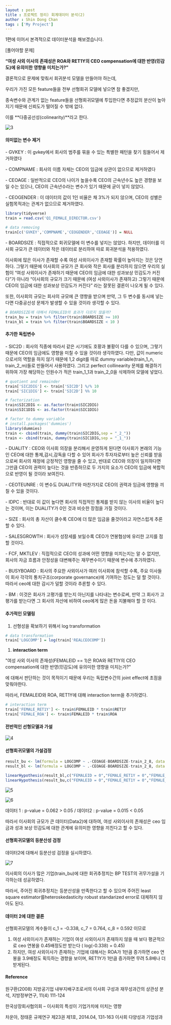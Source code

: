 ```yaml
---
layout : post
title : 프로젝트 정리) 회계데이터 분석(2)
author : Shin Dong Chan
tags : ['My Project']
---
```


1편에 이어서 본격적으로 데이터분석을 해보겠습니다.


[풀어야할 문제]

 **“여성 사외 이사의 존재성은 ROA와 RET1Y의 CEO compensation에 대한 반영(민감도)에 유의미한 영향을 미치는가?”**

결론적으로 문제에 맞춰서 회귀분석 모델을 만들어야 하는데,

우리가 가진 모든 feature들을 전부 선형회귀 모델에 넣으면 참 좋겠지만,

종속변수와 관계가 없는 feature들을 선형회귀모델에 투입한다면 추정값의 분산이 높아지기 때문에 신뢰도가 떨어질 수 밖에 없다.

이를 **다중공선성(colinearity)**라고 한다.



![3](https://user-images.githubusercontent.com/37765338/50545888-17131b80-0c61-11e9-830d-3458fc0524a8.png)



#### 의미없는 변수 제거

\- GVKEY : 이 gvkey에서 회사의 범주를 묶을 수 있는 특별한 패턴을 찾기 힘들어서 제거하였다

\- COMPNAME : 회사의 이름 자체는 CEO의 임금에 상관이 없으므로 제거하였다

\- CEOAGE : 일반적으로 CEO의 나이가 높을수록 CEO의 근속년수도 높은 경향을 보일 수는 있으나, CEO의 근속년수라는 변수가 있기 때문에 굳이 넣지 않았다.

\- CEOGENDER : 이 데이터의 값이 1인 비율은 채 3%가 되지 않으며, CEO의 성별은 실험목적과는 관계가 없으므로 제거하였다.

```R
library(tidyverse)
train = read.csv('Q1_FEMALE_DIRECTOR.csv')

# data removing
train[c('GVKEY','COMPNAME','CEOGENDER','CEOAGE')] = NULL
```

\- BOARDSIZE : 직접적으로 회귀모델에 이 변수를 넣지는 않았다. 하지만, 데이터를 이사회 규모가 큰 데이터와 작은 데이터로 분리하여 따로 회귀분석을 적용하였다.

이사회에 많은 이사가 존재할 수록 여성 사외이사가 존재할 확률이 높아지는 것은 당연하다. 그렇기 때문에 이사회의 규모가 큰 회사와 작은 회사를 분리하지 않으면 우리의 실험이 “여성 사외이사가 존재하기 때문에 CEO의 임금에 대한 성과보상 민감도가 커진다”가 아니라 “이사회의 규모가 크기 때문에 (여성 사외이사가 존재하고) 그렇기 때문에 CEO의 임금에 대한 성과보상 민감도가 커진다” 라는 잘못된 결론이 나오게 될 수 있다. 

또한, 이사회의 규모는 회사의 규모에 큰 영향을 받으며 만약, 그 두 변수를 동시에 넣는다면 다중공선성 문제가 발생할 수 있을 것이라 생각할 수 있다.

```R
# BOARDSIZE에 대해서 FEMALEID의 효과가 다르지 않을까?
train_bu = train %>% filter(train$BOARDSIZE >= 10)
train_bl = train %>% filter(train$BOARDSIZE < 10 )
```



#### 추가한 독립변수

\- SIC2D : 회사의 직종에 따라서 같은 시기에도 호황과 불황이 다를 수 있으며, 그렇기 때문에 CEO의 임금에도 영향을 미칠 수 있을 것이라 생각하였다. 다만, 값이 numeric으로서의 역할을 하지 않기 때문에 1,2 digit를 따로 dummy variable(train_1_n, train_2_m)들로 만들어서 사용하였다. 그리고 perfect collinearity 문제를 해결하기 위하여 가장 해당하는 인원수가 적은 train_1_1과 train_2_0을 삭제하여 모델에 넣었다.

```R
# quotient and remainder
train['SIC2DIG'] <- train['SIC2D'] %/% 10
train['SIC1DIG'] <- train['SIC2D'] %% 10

# factorization
train$SIC2DIG <- as.factor(train$SIC2DIG)
train$SIC1DIG <- as.factor(train$SIC1DIG)

# factor to dummy variable
# install.packages('dummies')
library(dummies)
train <- cbind(train, dummy(train$SIC2DIG,sep = "_2_"))
train <- cbind(train, dummy(train$SIC1DIG,sep = "_1_"))
```

\- DUALITY : CEO와 이사회 의장을 분리해서 운영하게 된다면 이사회가 본래의 기능인 CEO에 대한 통제,감시,감독을 다할 수 있어 회사가 투자자로부터 높은 신뢰를 받음으로써 회사의 재정에 긍정적인 영향을 줄 수 있고, 반대로 CEO와 의장이 일치하다면 그만큼 CEO의 권력이 높다는 것을 반증하므로 두 가지의 요소가 CEO의 임금에 복합적으로 반영이 될 것이라 보여진다.

\- CEOTEUNRE : 이 변수도 DUALITY와 마찬가지로 CEO의 권력과 임금에 영향을 끼칠 수 있을 것이다.

\- IDPC : 반대로 이 값이 높다면 회사의 직접적인 통제를 받지 않는 이사의 비율이 높다는 것이며, 이는 DUALITY가 0인 것과 비슷한 장점을 가질 것이다.

\- SIZE : 회사의 총 자산이 클수록 CEO에 더 많은 임금을 줄것이라고 자연스럽게 추론할 수 있다.

\- SALESGROWTH : 회사가 성장세를 보일수록 CEO가 연봉협상에 유리한 고지를 점할 것이다.

\- FCF, MKTLEV : 직접적으로 CEO의 성과에 어떤 영향을 미치는지는 알 수 없지만, 회사의 자금 흐름과 안정성을 대변해주는 재무변수이기 때문에 변수에 추가하였다.

\- BUSYBOARD : 회사의 주요한 사외이사가 여러 이사회에 참석할 수록, 주요 이사들이 회사 각각의 통치구조(corporate governance)에 기여하는 정도는 덜 할 것이다. 따라서 ceo에 대한 감시가 덜할 것이라 추론할 수 있다.

\- BM :  이것은 회사가 고평가를 받는지 아닌지를 나타내는 변수로써, 만약 그 회사가 고평가를 받는다면 그 회사의 자산에 비하여 ceo에게 많은 돈을 지불해야 할 것 이다.



#### 추가적인 모델링

1. 선형성을 확보하기 위해서 log transformation

```R
# data transformation
train['LOGCOMP'] = log(train['REALCEOCOMP'])
```

1. **interaction term**

 "여성 사외 이사의 존재성(FEMALEID == 1)은 ROA와 RET1Y의 CEO compensation에 대한 반영(민감도)에 유의미한 영향을 미치는가?"

에 대해서 판단하는 것이 목적이기 때문에 우리는 독립변수간의 joint effect에 초점을 맞춰야한다.

따라서, FEMALEID와 ROA, RET1Y에 대해 interaction term을 추가하였다.

```R
# interaction term
train['FEMALE_RET1Y'] <- train$FEMALEID * train$RET1Y
train['FEMALE_ROA'] <- train$FEMALEID * train$ROA
```



#### 전반적인 선형모델과 가설

![4](https://user-images.githubusercontent.com/37765338/50546320-65c4b380-0c69-11e9-8678-2bfe753a6e27.png)


#### 선형회귀모델의 가설검정

```R
result_bu <- lm(formula = LOGCOMP ~ .-CEOAGE-BOARDSIZE-train_2_8, data = train_bu)
result_bl <- lm(formula = LOGCOMP ~ .-CEOAGE-BOARDSIZE-train_2_8, data = train_bl) 

linearHypothesis(result_bl,c("FEMALEID = 0","FEMALE_RET1Y = 0","FEMALE_ROA = 0"),test="F")
linearHypothesis(result_bu,c("FEMALEID = 0","FEMALE_RET1Y = 0","FEMALE_ROA = 0"),test="F")
```

![5](https://user-images.githubusercontent.com/37765338/50546321-66f5e080-0c69-11e9-9537-9a842881b187.png)

![6](https://user-images.githubusercontent.com/37765338/50546322-68270d80-0c69-11e9-86d9-91369a867b73.png)


데이터 1 : p-value = 0.062 > 0.05 / 데이터2 : p-value = 0.015 < 0.05

따라서 이사회의 규모가 큰 데이터(Data2)에 대하여, 여성 사외이사의 존재성은 ceo 임금과 성과 보상 민감도에 대한 관계에 유의미한 영향을 끼친다고 할 수 있다.



#### 선형회귀모델의 등분산성 검정

데이터2에 대해서 등분산성 검정을 실시하였다.

![7](https://user-images.githubusercontent.com/37765338/50546324-68bfa400-0c69-11e9-8ef6-4ff084fe5a3c.png)

이사회의 이사가 많은 기업(train_bu)에 대한 회귀추정치는 BP TEST의 귀무가설을 기각하는데 성공하였다.

따라서, 주어진 회귀추정치는 등분산성을 만족한다고 할 수 있으며 주어진 least square estimator를heteroskedasticity robust standarized error로 대체하지 않아도 된다.



#### 데이터 2에 대한 결론

선형회귀모델의 계수들이 c_1 = -0.338, c_7 = 0.764, c_8 = 0.592 이므로

1. 여성 사외이사가 존재하는 기업이 여성 사외이사가 존재하지 않을 때 보다 평균적으로 ceo 연봉을 0.45배정도만 받는다 ( log(-0.338) = 0.45)
2. 하지만, 여성 사외이사가 존재하는 기업에 대해서는 ROA가 1만큼 증가하면 ceo 연봉을 3.9배정도 획득하는 경향을 보이며, RET1Y가 1만큼 증가하면 무려 5.8배나 더 받게된다.



#### Reference

원구환(2008) 지방공기업 내부지배구조로서의 이사회 구성과 재무성과간의 상관성 분석, 지방정부연구, 11(4) 111-124

한국상장회사협의회 – 이사회의 특성이 기업가치에 미치는 영향

차운아, 정태훈 규제연구 제23권 제1호, 2014.04, 131-163 이사회 다양성과 기업성과
